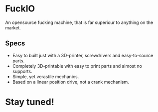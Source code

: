 # FuckIO
An opensource fucking machine, that is far superiour to anything on the market.

## Specs
* Easy to built just with a 3D-printer, screwdrivers and easy-to-source parts.
* Completely 3D-printable with easy to print parts and almost no supports. 
* Simple, yet verastile mechanics.
* Based on a linear position drive, not a crank mechanism.

# Stay tuned!
